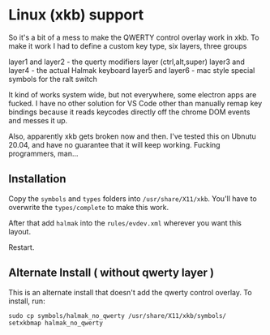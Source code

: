 # Linux (xkb) support

So it's a bit of a mess to make the QWERTY control overlay work in xkb.
To make it work I had to define a custom key type, six layers, three groups

layer1 and layer2 - the querty modifiers layer (ctrl,alt,super)
layer3 and layer4 - the actual Halmak keyboard
layer5 and layer6 - mac style special symbols for the ralt switch

It kind of works system wide, but not everywhere, some electron apps
are fucked. I have no other solution for VS Code other than manually
remap key bindings because it reads keycodes directly off the chrome
DOM events and messes it up.

Also, apparently xkb gets broken now and then. I've tested this on Ubnutu 20.04, 
and have no guarantee that it will keep working. Fucking programmers, man...

## Installation

Copy the `symbols` and `types` folders into `/usr/share/X11/xkb`.
You'll have to overwrite the `types/complete` to make this work.

After that add `halmak` into the `rules/evdev.xml` wherever you
want this layout.

Restart.

## Alternate Install ( without qwerty layer )

This is an alternate install that doesn't add the qwerty control overlay. To install, run:

```
sudo cp symbols/halmak_no_qwerty /usr/share/X11/xkb/symbols/
setxkbmap halmak_no_qwerty
```
